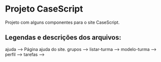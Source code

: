 # Projeto CaseScript
Projeto com alguns componentes para o site CaseScript.

Legendas e descrições dos arquivos:
--------------
ajuda --> Página ajuda do site.
grupos -->
listar-turma -->
modelo-turma -->
perfil -->
tarefas -->